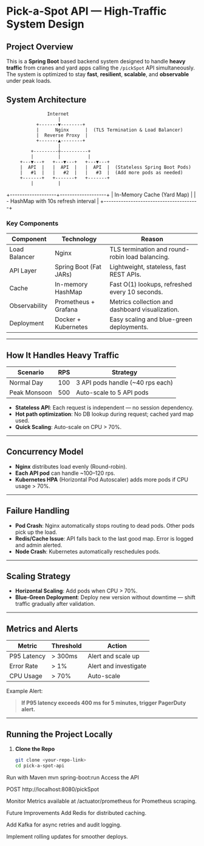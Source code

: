 # Pick-a-Spot API — High-Traffic System Design

## Project Overview
This is a **Spring Boot** based backend system designed to handle **heavy traffic** from cranes and yard apps calling the `/pickSpot` API simultaneously.  
The system is optimized to stay **fast**, **resilient**, **scalable**, and **observable** under peak loads.

## System Architecture
                   Internet
                       |
               +-------▼--------+
               |      Nginx      |  (TLS Termination & Load Balancer)
               |  Reverse Proxy  |
               +-------▲--------+
                       |
             +---------┼----------+
             |         |          |
         +---▼---+   +---▼---+   +---▼---+
         |  API  |   |  API  |   |  API  |  (Stateless Spring Boot Pods)
         |   #1  |   |   #2  |   |   #3  |  (Add more pods as needed)
         +-------+   +-------+   +-------+
             |         |
   +-------------------+-------------------+
   |      In-Memory Cache (Yard Map)       |
   |   - HashMap with 10s refresh interval  |
   +---------------------------------------+

### Key Components
| Component             | Technology                     | Reason                                           |
|------------------------|---------------------------------|--------------------------------------------------|
| Load Balancer          | Nginx                           | TLS termination and round-robin load balancing.  |
| API Layer              | Spring Boot (Fat JARs)          | Lightweight, stateless, fast REST APIs.          |
| Cache                  | In-memory HashMap               | Fast O(1) lookups, refreshed every 10 seconds.   |
| Observability          | Prometheus + Grafana            | Metrics collection and dashboard visualization. |
| Deployment             | Docker + Kubernetes             | Easy scaling and blue-green deployments.         |

---

## How It Handles Heavy Traffic

| Scenario         | RPS  | Strategy |
|------------------|------|----------|
| Normal Day       | 100  | 3 API pods handle (~40 rps each) |
| Peak Monsoon     | 500  | Auto-scale to 5 API pods |

- **Stateless API**: Each request is independent — no session dependency.
- **Hot path optimization**: No DB lookup during request; cached yard map used.
- **Quick Scaling**: Auto-scale on CPU > 70%.

---

## Concurrency Model

- **Nginx** distributes load evenly (Round-robin).
- **Each API pod** can handle ~100–120 rps.
- **Kubernetes HPA** (Horizontal Pod Autoscaler) adds more pods if CPU usage > 70%.

---

## Failure Handling

- **Pod Crash**: Nginx automatically stops routing to dead pods. Other pods pick up the load.
- **Redis/Cache Issue**: API falls back to the last good map. Error is logged and admin alerted.
- **Node Crash**: Kubernetes automatically reschedules pods.

---

## Scaling Strategy

- **Horizontal Scaling**: Add pods when CPU > 70%.
- **Blue-Green Deployment**: Deploy new version without downtime — shift traffic gradually after validation.

---

## Metrics and Alerts

| Metric | Threshold | Action |
|--------|-----------|--------|
| P95 Latency | > 300ms | Alert and scale up |
| Error Rate | > 1% | Alert and investigate |
| CPU Usage | > 70% | Auto-scale |

Example Alert:  
> **If P95 latency exceeds 400 ms for 5 minutes, trigger PagerDuty alert.**

---

## Running the Project Locally

1. **Clone the Repo**  
   ```bash
   git clone <your-repo-link>
   cd pick-a-spot-api

Run with Maven
mvn spring-boot:run
Access the API

POST http://localhost:8080/pickSpot

Monitor
Metrics available at /actuator/prometheus for Prometheus scraping.

Future Improvements
Add Redis for distributed caching.

Add Kafka for async retries and audit logging.

Implement rolling updates for smoother deploys.




